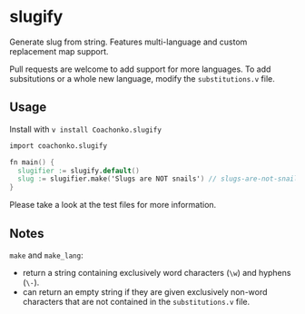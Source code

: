 # slugify

Generate slug from string. Features multi-language and custom replacement map support.

Pull requests are welcome to add support for more languages. To add subsitutions or a whole new language, 
modify the `substitutions.v` file.

## Usage

Install with `v install Coachonko.slugify`

```V
import coachonko.slugify

fn main() {
  slugifier := slugify.default()
  slug := slugifier.make('Slugs are NOT snails') // slugs-are-not-snails
}
```

Please take a look at the test files for more information.

## Notes

`make` and `make_lang`:
- return a string containing exclusively word characters (`\w`) and hyphens (`\-`).
- can return an empty string if they are given exclusively non-word characters that are not contained 
in the `substitutions.v` file.